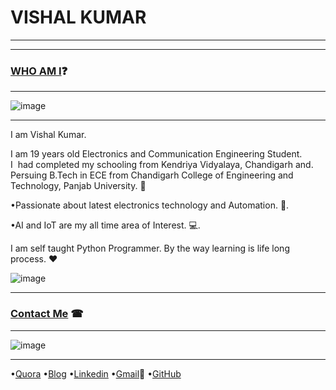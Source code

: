 # VISHAL KUMAR
-----------------



-----------------------------------------------------------------------------------

### [WHO AM I](#WhoamI)❓
----------------------------
![image](https://qph.fs.quoracdn.net/main-thumb-113402770-200-agpgpkvhzjjshtivxogrhwsfhnewqzno.jpeg)

-----
I am Vishal Kumar.

I am 19 years old Electronics and Communication Engineering Student.  
I  had completed my schooling from Kendriya Vidyalaya, Chandigarh and. 
Persuing B.Tech in ECE from Chandigarh College of Engineering and Technology, Panjab University. 🏫

•Passionate about latest electronics technology and Automation. 🔌. 

•AI and IoT are my all time area of Interest. 💻. 

I am self taught Python Programmer. 
By the way learning is life long process. ❤

![image](http://www.allgifs.com/wp-content/uploads/2013/08/tumblr_mrmi90oEHD1srth6oo1_400.gif)

------------------------------

### [Contact Me](#ContactMe) ☎
------------------------------
![image](https://avatars2.githubusercontent.com/u/13533512?s=400&v=4)

------
 •[Quora](https://www.quora.com/profile/Vishal-566) 
 •[Blog](https://simplypython.quora.com) 
 •[Linkedin](https://www.linkedin.com/in/the-vishal) 
 •[Gmail](mailto:mail007tovishal@gmail.com)📧 
 •[GitHub](https://github.com/the-vishal/)

